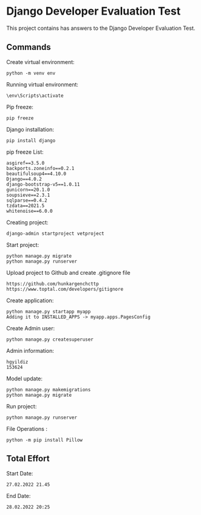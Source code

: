 
#  Django Developer Evaluation Test

This project contains has answers to the Django Developer Evaluation Test.

  
## Commands

Create virtual environment:
```
python -m venv env
```

Running virtual environment:
```
\env\Scripts\activate
```

Pip freeze:
```
pip freeze
```

Django installation:
```
pip install django
```

pip freeze List:
```
asgiref==3.5.0
backports.zoneinfo==0.2.1
beautifulsoup4==4.10.0
Django==4.0.2
django-bootstrap-v5==1.0.11
gunicorn==20.1.0
soupsieve==2.3.1
sqlparse==0.4.2
tzdata==2021.5
whitenoise==6.0.0
```

Creating project:
```
django-admin startproject vetproject
```

Start project:
```
python manage.py migrate
python manage.py runserver
```

Upload project to Github and create .gitignore file
```
https://github.com/hunkargenchcttp
https://www.toptal.com/developers/gitignore
```

Create application:
```
python manage.py startapp myapp
Adding it to INSTALLED_APPS -> myapp.apps.PagesConfig
```

Create Admin user:
```
python manage.py createsuperuser
```

Admin information:
```
hgyildiz
153624
```

Model update:
```
python manage.py makemigrations
python manage.py migrate
```

Run project:
```
python manage.py runserver
```

File Operations :
```
python -m pip install Pillow
```

## Total Effort
Start Date:
```
27.02.2022 21.45
```

End Date:
```
28.02.2022 20:25
```
  

